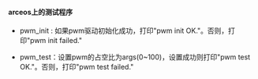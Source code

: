 #### arceos上的测试程序

- pwm_init : 如果pwm驱动初始化成功，打印"pwm init OK."。否则，打印"pwm init failed."

- pwm_test：设置pwm的占空比为args(0~100)，设置成功则打印"pwm test OK."。否则，打印"pwm test failed."
